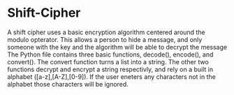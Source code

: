 # Shift-Cipher
A shift cipher uses a basic encryption algorithm centered around the modulo opterator. This allows a person to hide a message, and only someone with the key and the algorithm will be able to decrypt the message 
The Python file contains three basic functions, decode(), encode(), and convert(). The convert function turns a list into a string. The other two functions decrypt and encrypt a string respectivly, and rely on a built in alphabet ([a-z],[A-Z],[0-9]). If the user eneters any characters not in the alphabet those characters will be ignored.
